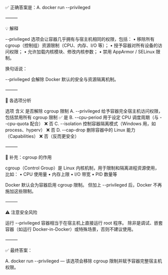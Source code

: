 ✅ 正确答案是：A. docker run --privileged

⸻

💡 解释

--privileged 选项会让容器几乎拥有与宿主机相同的权限，包括：
	•	移除所有 cgroup（控制组）资源限制（CPU、内存、I/O 等）；
	•	授予容器对所有设备的访问权限；
	•	允许加载内核模块、修改内核参数；
	•	禁用 AppArmor / SELinux 限制。

换句话说：

--privileged 会解除 Docker 默认的安全与资源隔离机制。

⸻

🧩 各选项分析

选项	含义	是否解除 cgroup 限制
A. --privileged	给予容器完全宿主机访问权限，包括禁用所有 cgroup 限制	✅ 是
B. --cpu-period	用于设定 CPU 调度周期（与 --cpu-quota 配合）	❌ 否
C. --isolation	控制容器隔离模式（Windows 用，如 process、hyperv）	❌ 否
D. --cap-drop	删除容器中的 Linux 能力（Capabilities）	❌ 否（反而更安全）


⸻

🧠 补充：cgroup 的作用

cgroup（Control Group）是 Linux 内核机制，用于限制和隔离进程资源使用，比如：
	•	CPU 使用量
	•	内存上限
	•	I/O 带宽
	•	PID 数量等

Docker 默认会为容器启用 cgroup 限制。
但加上 --privileged 后，Docker 不再施加这些限制。

⸻

⚠️ 注意安全风险

运行 --privileged 容器相当于在宿主机上直接运行 root 程序。
除非是调试、嵌套容器（如运行 Docker-in-Docker）或特殊场景，否则不建议使用。

⸻

✅ 最终答案：

A. docker run --privileged — 该选项会移除 cgroup 限制并赋予容器完整宿主机权限。